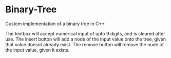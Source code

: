 # Binary-Tree
Custom implementation of a binary tree in C++

The textbox will accept numerical input of upto 9 digits, and is cleared after use.
The insert button will add a node of the input value onto the tree, given that value doesnt already exist.
The remove button will remove the node of the input value, given it exists.
